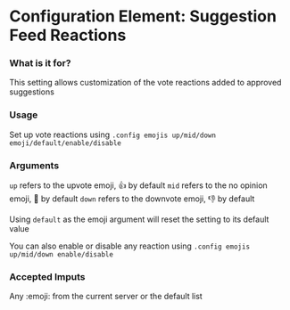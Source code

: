 # Configuration Element: Suggestion Feed Reactions
### What is it for?
This setting allows customization of the vote reactions added to approved suggestions

### Usage
Set up vote reactions using `.config emojis up/mid/down emoji/default/enable/disable`

### Arguments 
`up` refers to the upvote emoji, 👍 by default 
`mid` refers to the no opinion emoji, 🤷 by default
`down` refers to the downvote emoji, 👎 by default 

Using `default` as the emoji argument will reset the setting to its default value

You can also enable or disable any reaction using `.config emojis up/mid/down enable/disable`

### Accepted Imputs
Any :emoji: from the current server or the default list
